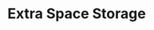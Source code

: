 ---
title: "Extra Space Storage"
url: /glendale/extra-space-storage-north-59th-avenue/
shop: storage rental
---